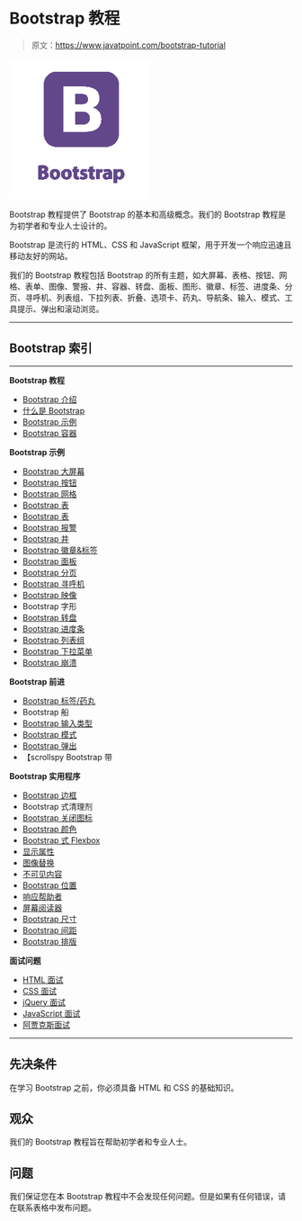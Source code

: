 # Bootstrap 教程

> 原文：<https://www.javatpoint.com/bootstrap-tutorial>

![Bootstrap tutorial](img/63b89916ea5b3724f6fe1d34888a5207.png)

Bootstrap 教程提供了 Bootstrap 的基本和高级概念。我们的 Bootstrap 教程是为初学者和专业人士设计的。

Bootstrap 是流行的 HTML、CSS 和 JavaScript 框架，用于开发一个响应迅速且移动友好的网站。

我们的 Bootstrap 教程包括 Bootstrap 的所有主题，如大屏幕、表格、按钮、网格、表单、图像、警报、井、容器、转盘、面板、图形、徽章、标签、进度条、分页、寻呼机、列表组、下拉列表、折叠、选项卡、药丸、导航条、输入、模式、工具提示、弹出和滚动浏览。

* * *

## Bootstrap 索引

* * *

**Bootstrap 教程**

*   [Bootstrap 介绍](bootstrap-tutorial)
*   [什么是 Bootstrap](what-is-bootstrap)
*   [Bootstrap 示例](bootstrap-example)
*   [Bootstrap 容器](bootstrap-container)

**Bootstrap 示例**

*   [Bootstrap 大屏幕](bootstrap-jumbotron)
*   [Bootstrap 按钮](bootstrap-button)
*   [Bootstrap 网格](bootstrap-grid)
*   [Bootstrap 表](bootstrap-table)
*   [Bootstrap 表](bootstrap-form)
*   [Bootstrap 报警](bootstrap-alert)
*   [Bootstrap 井](bootstrap-wells)
*   [Bootstrap 徽章&标签](bootstrap-badges-and-labels)
*   [Bootstrap 面板](bootstrap-panels)
*   [Bootstrap 分页](bootstrap-pagination)
*   [Bootstrap 寻呼机](bootstrap-pager)
*   [Bootstrap 映像](bootstrap-image)
*   Bootstrap 字形
*   [Bootstrap 转盘](bootstrap-carousel)
*   [Bootstrap 进度条](bootstrap-progress-bar)
*   [Bootstrap 列表组](bootstrap-list-group)
*   [Bootstrap 下拉菜单](bootstrap-dropdown)
*   [Bootstrap 崩溃](bootstrap-collapse)

**Bootstrap 前进**

*   [Bootstrap 标签/药丸](bootstrap-tabs-and-pills)
*   Bootstrap 船
*   [Bootstrap 输入类型](bootstrap-inputs)
*   [Bootstrap 模式](bootstrap-modals)
*   [Bootstrap 弹出](bootstrap-popover)
*   【scrollspy Bootstrap 带

**Bootstrap 实用程序**

*   [Bootstrap 边框](bootstrap-border)
*   Bootstrap 式清理剂
*   [Bootstrap 关闭图标](bootstrap-close-icons)
*   [Bootstrap 颜色](bootstrap-colors)
*   [Bootstrap 式 Flexbox](bootstrap-flexbox)
*   [显示属性](bootstrap-display-property)
*   [图像替换](bootstrap-image-replacement)
*   [不可见内容](bootstrap-invisible-content)
*   [Bootstrap 位置](bootstrap-position)
*   [响应帮助者](bootstrap-responsive-helpers)
*   [屏幕阅读器](bootstrap-screen-readers)
*   [Bootstrap 尺寸](bootstrap-sizing)
*   [Bootstrap 间距](bootstrap-spacing)
*   [Bootstrap 排版](bootstrap-typography)

**面试问题**

*   [HTML 面试](html-interview-questions)
*   [CSS 面试](css-interview-questions)
*   [jQuery 面试](jquery-interview-questions)
*   [JavaScript 面试](javascript-interview-questions)
*   [阿贾克斯面试](ajax-interview-questions)

* * *

## 先决条件

在学习 Bootstrap 之前，你必须具备 HTML 和 CSS 的基础知识。

## 观众

我们的 Bootstrap 教程旨在帮助初学者和专业人士。

## 问题

我们保证您在本 Bootstrap 教程中不会发现任何问题。但是如果有任何错误，请在联系表格中发布问题。